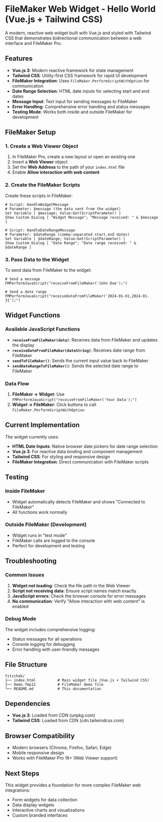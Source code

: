 # FileMaker Web Widget - Hello World (Vue.js + Tailwind CSS)

A modern, reactive web widget built with Vue.js and styled with Tailwind CSS that demonstrates bidirectional communication between a web interface and FileMaker Pro.

## Features

- **Vue.js 3**: Modern reactive framework for state management
- **Tailwind CSS**: Utility-first CSS framework for rapid UI development
- **FileMaker Integration**: Uses `FileMaker.PerformScriptWithOption` for communication
- **Date Range Selection**: HTML date inputs for selecting start and end dates
- **Message Input**: Text input for sending messages to FileMaker
- **Error Handling**: Comprehensive error handling and status messages
- **Testing Mode**: Works both inside and outside FileMaker for development

## FileMaker Setup

### 1. Create a Web Viewer Object
1. In FileMaker Pro, create a new layout or open an existing one
2. Insert a **Web Viewer** object
3. Set the **Web Address** to the path of your `index.html` file
4. Enable **Allow interaction with web content**

### 2. Create the FileMaker Scripts

Create these scripts in FileMaker:

```filemaker
# Script: HandleWidgetMessage
# Parameter: $message (the data sent from the widget)
Set Variable [ $message; Value:Get(ScriptParameter) ]
Show Custom Dialog [ "Widget Message"; "Message received: " & $message ]

# Script: HandleDateRangeMessage  
# Parameter: $dateRange (comma-separated start,end dates)
Set Variable [ $dateRange; Value:Get(ScriptParameter) ]
Show Custom Dialog [ "Date Range"; "Date range received: " & $dateRange ]
```

### 3. Pass Data to the Widget

To send data from FileMaker to the widget:

```filemaker
# Send a message
FMPerformJavaScript("receiveFromFileMaker('John Doe');")

# Send a date range
FMPerformJavaScript("receiveDateFromFileMaker('2024-01-01,2024-01-31');")
```

## Widget Functions

### Available JavaScript Functions

- **`receiveFromFileMaker(data)`**: Receives data from FileMaker and updates the display
- **`receiveDateFromFileMaker(dateString)`**: Receives date range from FileMaker
- **`sendToFileMaker()`**: Sends the current input value back to FileMaker
- **`sendDateRangeToFileMaker()`**: Sends the selected date range to FileMaker

### Data Flow

1. **FileMaker → Widget**: Use `FMPerformJavaScript("receiveFromFileMaker('Your Data');")`
2. **Widget → FileMaker**: Click buttons to call `FileMaker.PerformScriptWithOption`

## Current Implementation

The widget currently uses:
- **HTML Date Inputs**: Native browser date pickers for date range selection
- **Vue.js 3**: For reactive data binding and component management
- **Tailwind CSS**: For styling and responsive design
- **FileMaker Integration**: Direct communication with FileMaker scripts

## Testing

### Inside FileMaker
- Widget automatically detects FileMaker and shows "Connected to FileMaker"
- All functions work normally

### Outside FileMaker (Development)
- Widget runs in "test mode"
- FileMaker calls are logged to the console
- Perfect for development and testing

## Troubleshooting

### Common Issues

1. **Widget not loading**: Check the file path in the Web Viewer
2. **Script not receiving data**: Ensure script names match exactly
3. **JavaScript errors**: Check the browser console for error messages
4. **No communication**: Verify "Allow interaction with web content" is enabled

### Debug Mode

The widget includes comprehensive logging:
- Status messages for all operations
- Console logging for debugging
- Error handling with user-friendly messages

## File Structure

```
Yitzchok/
├── index.html          # Main widget file (Vue.js + Tailwind CSS)
├── Demo.fmp12          # FileMaker demo file
└── README.md           # This documentation
```

## Dependencies

- **Vue.js 3**: Loaded from CDN (unpkg.com)
- **Tailwind CSS**: Loaded from CDN (cdn.tailwindcss.com)

## Browser Compatibility

- Modern browsers (Chrome, Firefox, Safari, Edge)
- Mobile responsive design
- Works with FileMaker Pro 16+ (Web Viewer support)

## Next Steps

This widget provides a foundation for more complex FileMaker web integrations:
- Form widgets for data collection
- Data display widgets
- Interactive charts and visualizations
- Custom branded interfaces
